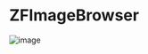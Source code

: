 # ZFImageBrowser
![image](https://github.com/iOS-fei/ZFImageBrowser/blob/master/1540537734066745_1540537861703391.gif)
